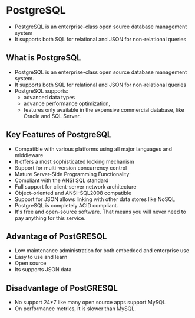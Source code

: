 #	PostgreSQL

-	PostgreSQL is an enterprise-class open source database management system
-	It supports both SQL for relational and JSON for non-relational queries

##	What is PostgreSQL

-	PostgreSQL is an enterprise-class open source database management system.
- 	It supports both SQL for relational and JSON for non-relational queries
-	PostgreSQL supports: 
	-	advanced data types 
	-	advance performance optimization,
	-	features only available in the expensive commercial database, like Oracle and SQL Server.
	
##	Key Features of PostgreSQL

-	Compatible with various platforms using all major languages and middleware
-	It offers a most sophisticated locking mechanism
-	Support for multi-version concurrency control
-	Mature Server-Side Programming Functionality
-	Compliant with the ANSI SQL standard
-	Full support for client-server network architecture
-	Object-oriented and ANSI-SQL2008 compatible
-	Support for JSON allows linking with other data stores like NoSQL 
-	PostgreSQL is completely ACID compliant.
-	It's free and open-source software. That means you will never need to pay anything for this service.


##	Advantage of PostGRESQL


-	Low maintenance administration for both embedded and enterprise use
-	Easy to use and learn
-	Open source
-	Its supports JSON data.
	



##	Disadvantage of PostGRESQL

-	No support 24*7 like many open source apps support MySQL 
-	On performance metrics, it is slower than MySQL.




















































































































































































































